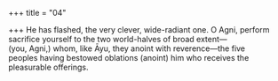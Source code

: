 +++
title = "04"

+++
He has flashed, the very clever, wide-radiant one. O Agni, perform  sacrifice yourself to the two world-halves of broad extent—  
(you, Agni,) whom, like Āyu, they anoint with reverence—the five  
peoples having bestowed oblations (anoint) him who receives the  
pleasurable offerings.  